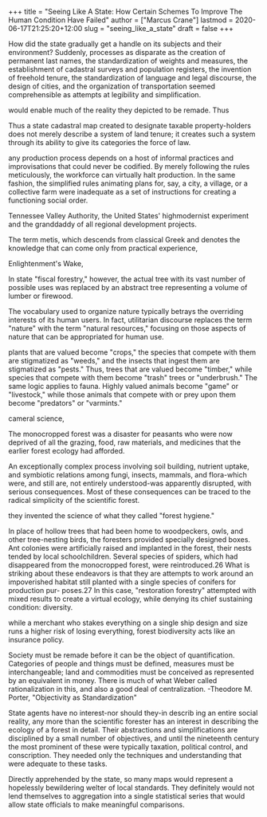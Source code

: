 +++
title = "Seeing Like A State: How Certain Schemes To Improve The Human Condition Have Failed"
author = ["Marcus Crane"]
lastmod = 2020-06-17T21:25:20+12:00
slug = "seeing_like_a_state"
draft = false
+++

How did the state gradually get a handle on its subjects and their environment? Suddenly, processes as disparate as the creation of permanent last names, the standardization of weights and measures, the establishment of cadastral surveys and population registers, the invention of freehold tenure, the standardization of language and legal discourse, the design of cities, and the organization of transportation seemed comprehensible as attempts at legibility and simplification.

would enable much of the reality they depicted to be remade. Thus

Thus a state cadastral map created to designate taxable property-holders does not merely describe a system of land tenure; it creates such a system through its ability to give its categories the force of law.

any production process depends on a host of informal practices and improvisations that could never be codified. By merely following the rules meticulously, the workforce can virtually halt production. In the same fashion, the simplified rules animating plans for, say, a city, a village, or a collective farm were inadequate as a set of instructions for creating a functioning social order.

Tennessee Valley Authority, the United States' highmodernist experiment and the granddaddy of all regional development projects.

The term metis, which descends from classical Greek and denotes the knowledge that can come only from practical experience,

Enlightenment's Wake,

In state "fiscal forestry," however, the actual tree with its vast number of possible uses was replaced by an abstract tree representing a volume of lumber or firewood.

The vocabulary used to organize nature typically betrays the overriding interests of its human users. In fact, utilitarian discourse replaces the term "nature" with the term "natural resources," focusing on those aspects of nature that can be appropriated for human use.

plants that are valued become "crops," the species that compete with them are stigmatized as "weeds," and the insects that ingest them are stigmatized as "pests." Thus, trees that are valued become "timber," while species that compete with them become "trash" trees or "underbrush." The same logic applies to fauna. Highly valued animals become "game" or "livestock," while those animals that compete with or prey upon them become "predators" or "varmints."

cameral science,

The monocropped forest was a disaster for peasants who were now deprived of all the grazing, food, raw materials, and medicines that the earlier forest ecology had afforded.

An exceptionally complex process involving soil building, nutrient uptake, and symbiotic relations among fungi, insects, mammals, and flora-which were, and still are, not entirely understood-was apparently disrupted, with serious consequences. Most of these consequences can be traced to the radical simplicity of the scientific forest.

they invented the science of what they called "forest hygiene."

In place of hollow trees that had been home to woodpeckers, owls, and other tree-nesting birds, the foresters provided specially designed boxes. Ant colonies were artificially raised and implanted in the forest, their nests tended by local schoolchildren. Several species of spiders, which had disappeared from the monocropped forest, were reintroduced.26 What is striking about these endeavors is that they are attempts to work around an impoverished habitat still planted with a single species of conifers for production pur- poses.27 In this case, "restoration forestry" attempted with mixed results to create a virtual ecology, while denying its chief sustaining condition: diversity.

while a merchant who stakes everything on a single ship design and size runs a higher risk of losing everything, forest biodiversity acts like an insurance policy.

Society must be remade before it can be the object of quantification. Categories of people and things must be defined, measures must be interchangeable; land and commodities must be conceived as represented by an equivalent in money. There is much of what Weber called rationalization in this, and also a good deal of centralization. -Theodore M. Porter, "Objectivity as Standardization"

State agents have no interest-nor should they-in describ ing an entire social reality, any more than the scientific forester has an interest in describing the ecology of a forest in detail. Their abstractions and simplifications are disciplined by a small number of objectives, and until the nineteenth century the most prominent of these were typically taxation, political control, and conscription. They needed only the techniques and understanding that were adequate to these tasks.

Directly apprehended by the state, so many maps would represent a hopelessly bewildering welter of local standards. They definitely would not lend themselves to aggregation into a single statistical series that would allow state officials to make meaningful comparisons.
